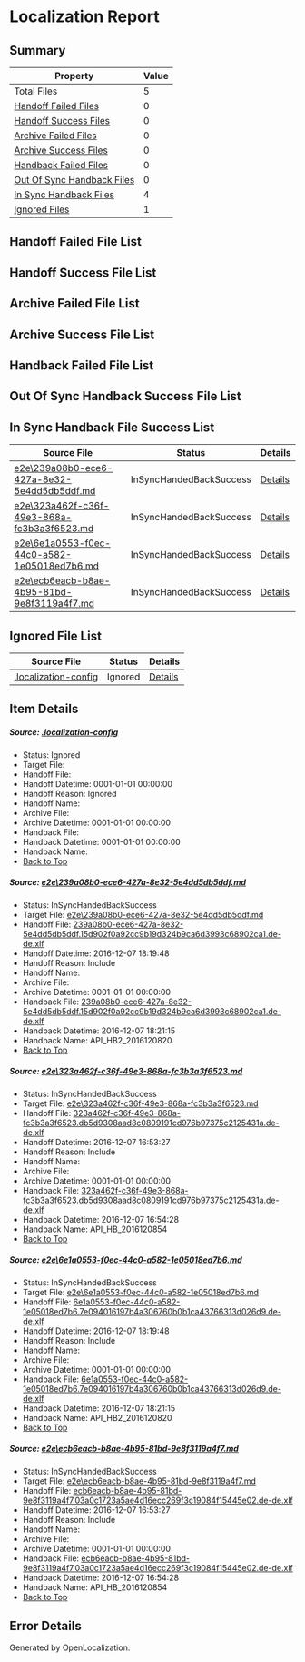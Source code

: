 # <a name='report-top'></a> Localization Report

## Summary
 Property | Value 
 -------- | ----- 
 Total Files | 5
[ Handoff Failed Files ](#handoff-failed-list)| 0
[ Handoff Success Files ](#handoff-success-list)| 0
[ Archive Failed Files ](#archive-failed-list)| 0
[ Archive Success Files ](#archive-success-list)| 0
[ Handback Failed Files ](#handback-failed-list)| 0
[ Out Of Sync Handback Files ](#outofsync-handback-success-list)| 0
[ In Sync Handback Files ](#insync-handback-success-list)| 4
[ Ignored Files ](#ignored-list)| 1

## <a name='handoff-failed-list'></a> Handoff Failed File List

## <a name='handoff-success-list'></a> Handoff Success File List

## <a name='archive-failed-list'></a> Archive Failed File List

## <a name='archive-success-list'></a> Archive Success File List

## <a name='handback-failed-list'></a> Handback Failed File List

## <a name='outofsync-handback-success-list'></a> Out Of Sync Handback Success File List

## <a name='insync-handback-success-list'></a> In Sync Handback File Success List
 Source File | Status | Details 
 ----------- | ------ | ------- 
 [e2e\239a08b0-ece6-427a-8e32-5e4dd5db5ddf.md](https://github.com/OpenLocalizationTestOrg/ol-test0/blob/e09a57838f6bf37b0d0a3100d931426505de359d/e2e/239a08b0-ece6-427a-8e32-5e4dd5db5ddf.md) | InSyncHandedBackSuccess | [Details](#63c8837d8f9022383f6d2c3a0212c2e3c46c4ac91)
 [e2e\323a462f-c36f-49e3-868a-fc3b3a3f6523.md](https://github.com/OpenLocalizationTestOrg/ol-test0/blob/70442f9be640adc2b130e59bc9e81f2090c14720/e2e/323a462f-c36f-49e3-868a-fc3b3a3f6523.md) | InSyncHandedBackSuccess | [Details](#e5ec2726f2b5c4d42bd641c731cac870da71eea52)
 [e2e\6e1a0553-f0ec-44c0-a582-1e05018ed7b6.md](https://github.com/OpenLocalizationTestOrg/ol-test0/blob/e09a57838f6bf37b0d0a3100d931426505de359d/e2e/6e1a0553-f0ec-44c0-a582-1e05018ed7b6.md) | InSyncHandedBackSuccess | [Details](#66959ddb6985ae471c60ac0802ecff3bf1c91a703)
 [e2e\ecb6eacb-b8ae-4b95-81bd-9e8f3119a4f7.md](https://github.com/OpenLocalizationTestOrg/ol-test0/blob/70442f9be640adc2b130e59bc9e81f2090c14720/e2e/ecb6eacb-b8ae-4b95-81bd-9e8f3119a4f7.md) | InSyncHandedBackSuccess | [Details](#c16f7003820fa6fcab2bf3864bc18503a48268174)

## <a name='ignored-list'></a> Ignored File List
 Source File | Status | Details 
 ----------- | ------ | ------- 
 [.localization-config](https://github.com/OpenLocalizationTestOrg/ol-test0/blob/e09a57838f6bf37b0d0a3100d931426505de359d/.localization-config) | Ignored | [Details](#c268a05ecaa7ec85942ed632c29928ee5bd6da8d0)

## Item Details
##### <a name='c268a05ecaa7ec85942ed632c29928ee5bd6da8d0'></a> Source: [.localization-config](https://github.com/OpenLocalizationTestOrg/ol-test0/blob/e09a57838f6bf37b0d0a3100d931426505de359d/.localization-config)
* Status: Ignored
* Target File: 
* Handoff File: 
* Handoff Datetime: 0001-01-01 00:00:00
* Handoff Reason: Ignored
* Handoff Name: 
* Archive File: 
* Archive Datetime: 0001-01-01 00:00:00
* Handback File: 
* Handback Datetime: 0001-01-01 00:00:00
* Handback Name: 
* [Back to Top](#report-top)

##### <a name='63c8837d8f9022383f6d2c3a0212c2e3c46c4ac91'></a> Source: [e2e\239a08b0-ece6-427a-8e32-5e4dd5db5ddf.md](https://github.com/OpenLocalizationTestOrg/ol-test0/blob/e09a57838f6bf37b0d0a3100d931426505de359d/e2e/239a08b0-ece6-427a-8e32-5e4dd5db5ddf.md)
* Status: InSyncHandedBackSuccess
* Target File: [e2e\239a08b0-ece6-427a-8e32-5e4dd5db5ddf.md](https://github.com/OpenLocalizationTestOrg/ol-test0-dede/blob/07b33f211dffbf8f1651c7843214832648d30f51/e2e/239a08b0-ece6-427a-8e32-5e4dd5db5ddf.md)
* Handoff File: [239a08b0-ece6-427a-8e32-5e4dd5db5ddf.15d902f0a92cc9b19d324b9ca6d3993c68902ca1.de-de.xlf](https://github.com/OpenLocalizationTestOrg/ol-test0-handoff/blob/17d74ec39e4789601260be57c81747fa55992c10/ol-handoff/OpenLocalizationTestOrg/ol-test0-dede/qimu/ht/239a08b0-ece6-427a-8e32-5e4dd5db5ddf.15d902f0a92cc9b19d324b9ca6d3993c68902ca1.de-de.xlf)
* Handoff Datetime: 2016-12-07 18:19:48
* Handoff Reason: Include
* Handoff Name: 
* Archive File: 
* Archive Datetime: 0001-01-01 00:00:00
* Handback File: [239a08b0-ece6-427a-8e32-5e4dd5db5ddf.15d902f0a92cc9b19d324b9ca6d3993c68902ca1.de-de.xlf](https://github.com/OpenLocalizationTestOrg/ol-test0-handback/blob/124f741545131f136df8bc43d0051796c1bebefd/ol-handback/OpenLocalizationTestOrg/ol-test0-dede/qimu/ht/239a08b0-ece6-427a-8e32-5e4dd5db5ddf.15d902f0a92cc9b19d324b9ca6d3993c68902ca1.de-de.xlf)
* Handback Datetime: 2016-12-07 18:21:15
* Handback Name: API_HB2_2016120820
* [Back to Top](#report-top)

##### <a name='e5ec2726f2b5c4d42bd641c731cac870da71eea52'></a> Source: [e2e\323a462f-c36f-49e3-868a-fc3b3a3f6523.md](https://github.com/OpenLocalizationTestOrg/ol-test0/blob/70442f9be640adc2b130e59bc9e81f2090c14720/e2e/323a462f-c36f-49e3-868a-fc3b3a3f6523.md)
* Status: InSyncHandedBackSuccess
* Target File: [e2e\323a462f-c36f-49e3-868a-fc3b3a3f6523.md](https://github.com/OpenLocalizationTestOrg/ol-test0-dede/blob/1d157d3373c861740d3f12377c275f20002858bc/e2e/323a462f-c36f-49e3-868a-fc3b3a3f6523.md)
* Handoff File: [323a462f-c36f-49e3-868a-fc3b3a3f6523.db5d9308aad8c0809191cd976b97375c2125431a.de-de.xlf](https://github.com/OpenLocalizationTestOrg/ol-test0-handoff/blob/13fedf82d08c4bd4295ce6890554694cfa597730/ol-handoff/OpenLocalizationTestOrg/ol-test0-dede/qimu/ht/323a462f-c36f-49e3-868a-fc3b3a3f6523.db5d9308aad8c0809191cd976b97375c2125431a.de-de.xlf)
* Handoff Datetime: 2016-12-07 16:53:27
* Handoff Reason: Include
* Handoff Name: 
* Archive File: 
* Archive Datetime: 0001-01-01 00:00:00
* Handback File: [323a462f-c36f-49e3-868a-fc3b3a3f6523.db5d9308aad8c0809191cd976b97375c2125431a.de-de.xlf](https://github.com/OpenLocalizationTestOrg/ol-test0-handback/blob/bd20645d997e31121bbfa6dc11d71f54c2c08625/ol-handback/OpenLocalizationTestOrg/ol-test0-dede/qimu/ht/323a462f-c36f-49e3-868a-fc3b3a3f6523.db5d9308aad8c0809191cd976b97375c2125431a.de-de.xlf)
* Handback Datetime: 2016-12-07 16:54:28
* Handback Name: API_HB_2016120854
* [Back to Top](#report-top)

##### <a name='66959ddb6985ae471c60ac0802ecff3bf1c91a703'></a> Source: [e2e\6e1a0553-f0ec-44c0-a582-1e05018ed7b6.md](https://github.com/OpenLocalizationTestOrg/ol-test0/blob/e09a57838f6bf37b0d0a3100d931426505de359d/e2e/6e1a0553-f0ec-44c0-a582-1e05018ed7b6.md)
* Status: InSyncHandedBackSuccess
* Target File: [e2e\6e1a0553-f0ec-44c0-a582-1e05018ed7b6.md](https://github.com/OpenLocalizationTestOrg/ol-test0-dede/blob/07b33f211dffbf8f1651c7843214832648d30f51/e2e/6e1a0553-f0ec-44c0-a582-1e05018ed7b6.md)
* Handoff File: [6e1a0553-f0ec-44c0-a582-1e05018ed7b6.7e094016197b4a306760b0b1ca43766313d026d9.de-de.xlf](https://github.com/OpenLocalizationTestOrg/ol-test0-handoff/blob/17d74ec39e4789601260be57c81747fa55992c10/ol-handoff/OpenLocalizationTestOrg/ol-test0-dede/qimu/ht/6e1a0553-f0ec-44c0-a582-1e05018ed7b6.7e094016197b4a306760b0b1ca43766313d026d9.de-de.xlf)
* Handoff Datetime: 2016-12-07 18:19:48
* Handoff Reason: Include
* Handoff Name: 
* Archive File: 
* Archive Datetime: 0001-01-01 00:00:00
* Handback File: [6e1a0553-f0ec-44c0-a582-1e05018ed7b6.7e094016197b4a306760b0b1ca43766313d026d9.de-de.xlf](https://github.com/OpenLocalizationTestOrg/ol-test0-handback/blob/124f741545131f136df8bc43d0051796c1bebefd/ol-handback/OpenLocalizationTestOrg/ol-test0-dede/qimu/ht/6e1a0553-f0ec-44c0-a582-1e05018ed7b6.7e094016197b4a306760b0b1ca43766313d026d9.de-de.xlf)
* Handback Datetime: 2016-12-07 18:21:15
* Handback Name: API_HB2_2016120820
* [Back to Top](#report-top)

##### <a name='c16f7003820fa6fcab2bf3864bc18503a48268174'></a> Source: [e2e\ecb6eacb-b8ae-4b95-81bd-9e8f3119a4f7.md](https://github.com/OpenLocalizationTestOrg/ol-test0/blob/70442f9be640adc2b130e59bc9e81f2090c14720/e2e/ecb6eacb-b8ae-4b95-81bd-9e8f3119a4f7.md)
* Status: InSyncHandedBackSuccess
* Target File: [e2e\ecb6eacb-b8ae-4b95-81bd-9e8f3119a4f7.md](https://github.com/OpenLocalizationTestOrg/ol-test0-dede/blob/1d157d3373c861740d3f12377c275f20002858bc/e2e/ecb6eacb-b8ae-4b95-81bd-9e8f3119a4f7.md)
* Handoff File: [ecb6eacb-b8ae-4b95-81bd-9e8f3119a4f7.03a0c1723a5ae4d16ecc269f3c19084f15445e02.de-de.xlf](https://github.com/OpenLocalizationTestOrg/ol-test0-handoff/blob/13fedf82d08c4bd4295ce6890554694cfa597730/ol-handoff/OpenLocalizationTestOrg/ol-test0-dede/qimu/ht/ecb6eacb-b8ae-4b95-81bd-9e8f3119a4f7.03a0c1723a5ae4d16ecc269f3c19084f15445e02.de-de.xlf)
* Handoff Datetime: 2016-12-07 16:53:27
* Handoff Reason: Include
* Handoff Name: 
* Archive File: 
* Archive Datetime: 0001-01-01 00:00:00
* Handback File: [ecb6eacb-b8ae-4b95-81bd-9e8f3119a4f7.03a0c1723a5ae4d16ecc269f3c19084f15445e02.de-de.xlf](https://github.com/OpenLocalizationTestOrg/ol-test0-handback/blob/bd20645d997e31121bbfa6dc11d71f54c2c08625/ol-handback/OpenLocalizationTestOrg/ol-test0-dede/qimu/ht/ecb6eacb-b8ae-4b95-81bd-9e8f3119a4f7.03a0c1723a5ae4d16ecc269f3c19084f15445e02.de-de.xlf)
* Handback Datetime: 2016-12-07 16:54:28
* Handback Name: API_HB_2016120854
* [Back to Top](#report-top)


## Error Details

Generated by OpenLocalization.
